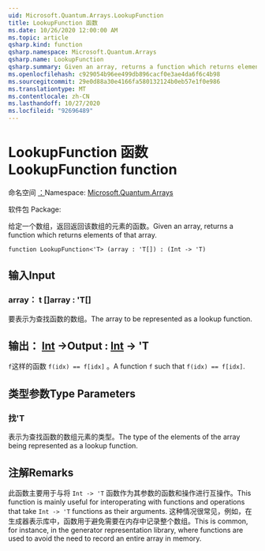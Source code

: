 ```yaml
---
uid: Microsoft.Quantum.Arrays.LookupFunction
title: LookupFunction 函数
ms.date: 10/26/2020 12:00:00 AM
ms.topic: article
qsharp.kind: function
qsharp.namespace: Microsoft.Quantum.Arrays
qsharp.name: LookupFunction
qsharp.summary: Given an array, returns a function which returns elements of that array.
ms.openlocfilehash: c929054b96ee499db896cacf0e3ae4da6f6c4b98
ms.sourcegitcommit: 29e0d88a30e4166fa580132124b0eb57e1f0e986
ms.translationtype: MT
ms.contentlocale: zh-CN
ms.lasthandoff: 10/27/2020
ms.locfileid: "92696489"
---
```

# <a name="lookupfunction-function"></a><span data-ttu-id="ac120-102">LookupFunction 函数</span><span class="sxs-lookup"><span data-stu-id="ac120-102">LookupFunction function</span></span>

<span data-ttu-id="ac120-103">命名空间 [：](xref:Microsoft.Quantum.Arrays)</span><span class="sxs-lookup"><span data-stu-id="ac120-103">Namespace: [Microsoft.Quantum.Arrays](xref:Microsoft.Quantum.Arrays)</span></span>

<span data-ttu-id="ac120-104">软件包 [](https://nuget.org/packages/)</span><span class="sxs-lookup"><span data-stu-id="ac120-104">Package: [](https://nuget.org/packages/)</span></span>


<span data-ttu-id="ac120-105">给定一个数组，返回返回该数组的元素的函数。</span><span class="sxs-lookup"><span data-stu-id="ac120-105">Given an array, returns a function which returns elements of that array.</span></span>

```qsharp
function LookupFunction<'T> (array : 'T[]) : (Int -> 'T)
```


## <a name="input"></a><span data-ttu-id="ac120-106">输入</span><span class="sxs-lookup"><span data-stu-id="ac120-106">Input</span></span>

### <a name="array--t"></a><span data-ttu-id="ac120-107">array： t []</span><span class="sxs-lookup"><span data-stu-id="ac120-107">array : 'T[]</span></span>

<span data-ttu-id="ac120-108">要表示为查找函数的数组。</span><span class="sxs-lookup"><span data-stu-id="ac120-108">The array to be represented as a lookup function.</span></span>



## <a name="output--int---t"></a><span data-ttu-id="ac120-109">输出： [Int](xref:microsoft.quantum.lang-ref.int) -></span><span class="sxs-lookup"><span data-stu-id="ac120-109">Output : [Int](xref:microsoft.quantum.lang-ref.int) -> 'T</span></span>

<span data-ttu-id="ac120-110">`f`这样的函数 `f(idx) == f[idx]` 。</span><span class="sxs-lookup"><span data-stu-id="ac120-110">A function `f` such that `f(idx) == f[idx]`.</span></span>

## <a name="type-parameters"></a><span data-ttu-id="ac120-111">类型参数</span><span class="sxs-lookup"><span data-stu-id="ac120-111">Type Parameters</span></span>

### <a name="t"></a><span data-ttu-id="ac120-112">找</span><span class="sxs-lookup"><span data-stu-id="ac120-112">'T</span></span>

<span data-ttu-id="ac120-113">表示为查找函数的数组元素的类型。</span><span class="sxs-lookup"><span data-stu-id="ac120-113">The type of the elements of the array being represented as a lookup function.</span></span>

## <a name="remarks"></a><span data-ttu-id="ac120-114">注解</span><span class="sxs-lookup"><span data-stu-id="ac120-114">Remarks</span></span>

<span data-ttu-id="ac120-115">此函数主要用于与将 `Int -> 'T` 函数作为其参数的函数和操作进行互操作。</span><span class="sxs-lookup"><span data-stu-id="ac120-115">This function is mainly useful for interoperating with functions and operations that take `Int -> 'T` functions as their arguments.</span></span> <span data-ttu-id="ac120-116">这种情况很常见，例如，在生成器表示库中，函数用于避免需要在内存中记录整个数组。</span><span class="sxs-lookup"><span data-stu-id="ac120-116">This is common, for instance, in the generator representation library, where functions are used to avoid the need to record an entire array in memory.</span></span>